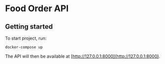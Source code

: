# Food Order API

## Getting started

To start project, run:

```
docker-compose up
```

The API will then be available at [http://127.0.0.1:8000](http://127.0.0.1:8000).
